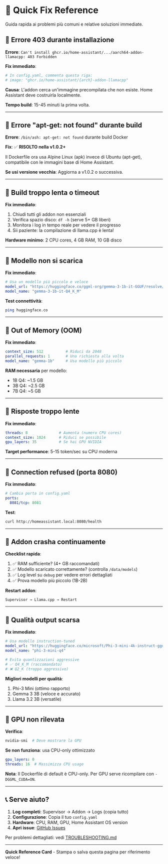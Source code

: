# 🚨 Quick Fix Reference

Guida rapida ai problemi più comuni e relative soluzioni immediate.

## 🔴 Errore 403 durante installazione

**Errore**: `Can't install ghcr.io/home-assistant/.../aarch64-addon-llamacpp: 403 Forbidden`

**Fix immediato**:
```yaml
# In config.yaml, commenta questa riga:
# image: "ghcr.io/home-assistant/{arch}-addon-llamacpp"
```

**Causa**: L'addon cerca un'immagine precompilata che non esiste. Home Assistant deve costruirla localmente.

**Tempo build**: 15-45 minuti la prima volta.

---

## 🔴 Errore "apt-get: not found" durante build

**Errore**: `/bin/ash: apt-get: not found` durante build Docker

**Fix**: ✅ **RISOLTO nella v1.0.2+**

Il Dockerfile ora usa Alpine Linux (apk) invece di Ubuntu (apt-get), compatibile con le immagini base di Home Assistant.

**Se usi versione vecchia**: Aggiorna a v1.0.2 o successiva.

---

## 🔴 Build troppo lenta o timeout

**Fix immediato**:
1. Chiudi tutti gli addon non essenziali
2. Verifica spazio disco: `df -h` (serve 5+ GB liberi)
3. Monitora i log in tempo reale per vedere il progresso
4. Sii paziente: la compilazione di llama.cpp è lenta!

**Hardware minimo**: 2 CPU cores, 4 GB RAM, 10 GB disco

---

## 🔴 Modello non si scarica

**Fix immediato**:
```yaml
# Usa un modello più piccolo e veloce
model_url: "https://huggingface.co/ggml-org/gemma-3-1b-it-GGUF/resolve/main/gemma-3-1b-it-Q4_K_M.gguf"
model_name: "gemma-3-1b-it-Q4_K_M"
```

**Test connettività**:
```bash
ping huggingface.co
```

---

## 🔴 Out of Memory (OOM)

**Fix immediato**:
```yaml
context_size: 512          # Riduci da 2048
parallel_requests: 1       # Una richiesta alla volta
model_name: "gemma-1b"     # Usa modello più piccolo
```

**RAM necessaria** per modello:
- 1B Q4: ~1.5 GB
- 3B Q4: ~2.5 GB
- 7B Q4: ~5 GB

---

## 🔴 Risposte troppo lente

**Fix immediato**:
```yaml
threads: 8              # Aumenta (numero CPU cores)
context_size: 1024      # Riduci se possibile
gpu_layers: 35          # Se hai GPU NVIDIA
```

**Target performance**: 5-15 token/sec su CPU moderna

---

## 🔴 Connection refused (porta 8080)

**Fix immediato**:
```yaml
# Cambia porta in config.yaml
ports:
  8081/tcp: 8081
```

**Test**:
```bash
curl http://homeassistant.local:8080/health
```

---

## 🔴 Addon crasha continuamente

**Checklist rapida**:
1. ✅ RAM sufficiente? (4+ GB raccomandati)
2. ✅ Modello scaricato correttamente? (controlla `/data/models`)
3. ✅ Log level su `debug` per vedere errori dettagliati
4. ✅ Prova modello più piccolo (1B-2B)

**Restart addon**:
```
Supervisor → Llama.cpp → Restart
```

---

## 🔴 Qualità output scarsa

**Fix immediato**:
```yaml
# Usa modello instruction-tuned
model_url: "https://huggingface.co/microsoft/Phi-3-mini-4k-instruct-gguf/resolve/main/Phi-3-mini-4k-instruct-q4.gguf"
model_name: "phi-3-mini-q4"

# Evita quantizzazioni aggressive
# ✅ Q4_K_M (raccomandato)
# ❌ Q2_K (troppo aggressivo)
```

**Migliori modelli per qualità**:
1. Phi-3 Mini (ottimo rapporto)
2. Gemma 3 3B (veloce e accurato)
3. Llama 3.2 3B (versatile)

---

## 🔴 GPU non rilevata

**Verifica**:
```bash
nvidia-smi  # Deve mostrare la GPU
```

**Se non funziona**: usa CPU-only ottimizzato
```yaml
gpu_layers: 0
threads: 16  # Massimizza CPU usage
```

**Nota**: Il Dockerfile di default è CPU-only. Per GPU serve ricompilare con `-DGGML_CUDA=ON`.

---

## 📞 Serve aiuto?

1. **Log completi**: Supervisor → Addon → Logs (copia tutto)
2. **Configurazione**: Copia il tuo `config.yaml`
3. **Hardware**: CPU, RAM, GPU, Home Assistant OS version
4. **Apri issue**: [GitHub Issues](https://github.com/Invernomut0/hassio-llamacpp/issues)

Per problemi dettagliati: vedi [TROUBLESHOOTING.md](TROUBLESHOOTING.md)

---

**Quick Reference Card** - Stampa o salva questa pagina per riferimento veloce!
